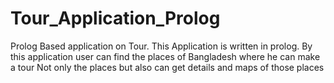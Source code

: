 # Tour_Application_Prolog
Prolog Based application on Tour.
This Application is written in prolog.
By this application user can find the places of Bangladesh where he can make a tour
Not only the places but also can get details and maps of those places
